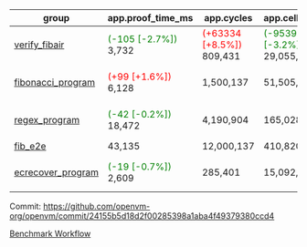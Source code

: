 | group | app.proof_time_ms | app.cycles | app.cells_used | leaf.proof_time_ms | leaf.cycles | leaf.cells_used |
| -- | -- | -- | -- | -- | -- | -- |
| [verify_fibair](https://github.com/openvm-org/openvm/blob/benchmark-results/benchmarks-pr/1176/verify_fibair-24155b5d18d2f00285398a1aba4f49379380ccd4.md) |<span style='color: green'>(-105 [-2.7%])</span> 3,732 | <span style='color: red'>(+63334 [+8.5%])</span> 809,431 | <span style='color: green'>(-953913 [-3.2%])</span> 29,055,361 |- | - | - |
| [fibonacci_program](https://github.com/openvm-org/openvm/blob/benchmark-results/benchmarks-pr/1176/fibonacci-24155b5d18d2f00285398a1aba4f49379380ccd4.md) |<span style='color: red'>(+99 [+1.6%])</span> 6,128 |  1,500,137 |  51,505,102 |<span style='color: green'>(-91 [-0.6%])</span> 14,704 | <span style='color: red'>(+301578 [+9.5%])</span> 3,473,592 | <span style='color: green'>(-2234743 [-1.7%])</span> 126,630,744 |
| [regex_program](https://github.com/openvm-org/openvm/blob/benchmark-results/benchmarks-pr/1176/regex-24155b5d18d2f00285398a1aba4f49379380ccd4.md) |<span style='color: green'>(-42 [-0.2%])</span> 18,472 |  4,190,904 |  165,028,173 |<span style='color: red'>(+737 [+2.4%])</span> 31,129 | <span style='color: red'>(+191528 [+2.9%])</span> 6,714,321 | <span style='color: green'>(-14843309 [-5.1%])</span> 276,453,830 |
| [fib_e2e](https://github.com/openvm-org/openvm/blob/benchmark-results/benchmarks-pr/1176/fib_e2e-24155b5d18d2f00285398a1aba4f49379380ccd4.md) | 43,135 |  12,000,137 |  410,820,430 | 89,400 |  20,855,686 |  756,884,229 |
| [ecrecover_program](https://github.com/openvm-org/openvm/blob/benchmark-results/benchmarks-pr/1176/ecrecover-24155b5d18d2f00285398a1aba4f49379380ccd4.md) |<span style='color: green'>(-19 [-0.7%])</span> 2,609 |  285,401 |  15,092,297 |<span style='color: red'>(+10357 [+24.6%])</span> 52,429 | <span style='color: red'>(+77124 [+0.8%])</span> 9,740,410 | <span style='color: green'>(-27524565 [-6.2%])</span> 413,032,651 |


Commit: https://github.com/openvm-org/openvm/commit/24155b5d18d2f00285398a1aba4f49379380ccd4

[Benchmark Workflow](https://github.com/openvm-org/openvm/actions/runs/12685049623)
